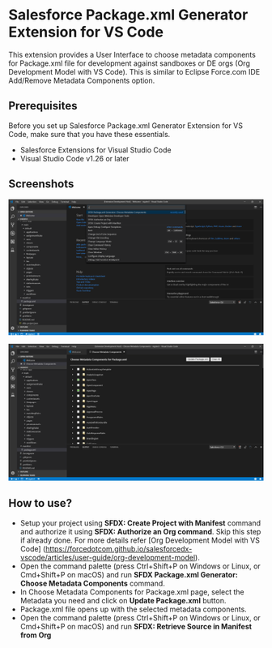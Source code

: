 # Salesforce Package.xml Generator Extension for VS Code

This extension provides a User Interface to choose metadata components for Package.xml file for development against sandboxes or DE orgs (Org Development Model with VS Code). This is similar to Eclipse Force.com IDE Add/Remove Metadata Components option.

## Prerequisites
Before you set up Salesforce Package.xml Generator Extension for VS Code, make sure that you have these essentials.

- Salesforce Extensions for Visual Studio Code
- Visual Studio Code v1.26 or later

## Screenshots
![Screenshot 1](sfdx-gen-pack1.png)

![Screenshot 2](sfdx-gen-pack2.png)

## How to use?
- Setup your project using **SFDX: Create Project with Manifest** command and authorize it using **SFDX: Authorize an Org command**. Skip this step if already done.
For more details refer [Org Development Model with VS Code] (https://forcedotcom.github.io/salesforcedx-vscode/articles/user-guide/org-development-model). 
- Open the command palette (press Ctrl+Shift+P on Windows or Linux, or Cmd+Shift+P on macOS) and run **SFDX Package.xml Generator: Choose Metadata Components** command.
- In Choose Metadata Components for Package.xml page, select the Metadata you need and click on **Update Package.xml** button.
- Package.xml file opens up with the selected metadata components.
- Open the command palette (press Ctrl+Shift+P on Windows or Linux, or Cmd+Shift+P on macOS) and run **SFDX: Retrieve Source in Manifest from Org**
